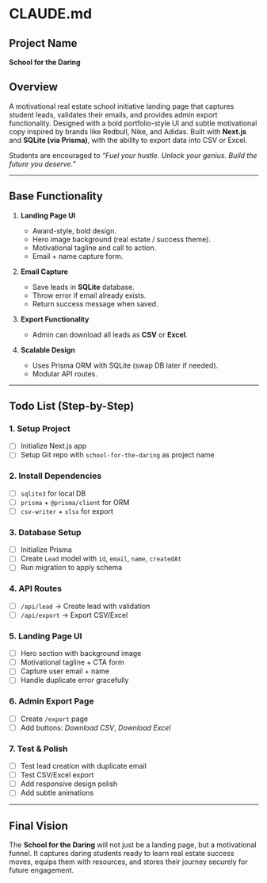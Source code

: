 # CLAUDE.md

## Project Name

**School for the Daring**

## Overview

A motivational real estate school initiative landing page that captures student leads, validates their emails, and provides admin export functionality. Designed with a bold portfolio-style UI and subtle motivational copy inspired by brands like Redbull, Nike, and Adidas. Built with **Next.js** and **SQLite (via Prisma)**, with the ability to export data into CSV or Excel.

Students are encouraged to _“Fuel your hustle. Unlock your genius. Build the future you deserve.”_

---

## Base Functionality

1. **Landing Page UI**

   - Award-style, bold design.
   - Hero image background (real estate / success theme).
   - Motivational tagline and call to action.
   - Email + name capture form.

2. **Email Capture**

   - Save leads in **SQLite** database.
   - Throw error if email already exists.
   - Return success message when saved.

3. **Export Functionality**

   - Admin can download all leads as **CSV** or **Excel**.

4. **Scalable Design**
   - Uses Prisma ORM with SQLite (swap DB later if needed).
   - Modular API routes.

---

## Todo List (Step-by-Step)

### 1. Setup Project

- [ ] Initialize Next.js app
- [ ] Setup Git repo with `school-for-the-daring` as project name

### 2. Install Dependencies

- [ ] `sqlite3` for local DB
- [ ] `prisma` + `@prisma/client` for ORM
- [ ] `csv-writer` + `xlsx` for export

### 3. Database Setup

- [ ] Initialize Prisma
- [ ] Create `Lead` model with `id`, `email`, `name`, `createdAt`
- [ ] Run migration to apply schema

### 4. API Routes

- [ ] `/api/lead` → Create lead with validation
- [ ] `/api/export` → Export CSV/Excel

### 5. Landing Page UI

- [ ] Hero section with background image
- [ ] Motivational tagline + CTA form
- [ ] Capture user email + name
- [ ] Handle duplicate error gracefully

### 6. Admin Export Page

- [ ] Create `/export` page
- [ ] Add buttons: _Download CSV_, _Download Excel_

### 7. Test & Polish

- [ ] Test lead creation with duplicate email
- [ ] Test CSV/Excel export
- [ ] Add responsive design polish
- [ ] Add subtle animations

---

## Final Vision

The **School for the Daring** will not just be a landing page, but a motivational funnel. It captures daring students ready to learn real estate success moves, equips them with resources, and stores their journey securely for future engagement.
